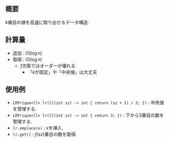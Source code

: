 ## 概要

$k$番目の値を高速に取り出せるデータ構造.

## 計算量

- 追加 : $O(\log n)$
- 取得 : $O(\log n)$
  - $f$次第ではオーダーが壊れる
    - 「$k$が固定」や「中央値」は大丈夫

## 使用例

- `LRPrique<ll> lr([](int sz) -> int { return (sz + 1) / 2; })` : 中央値を管理する.
- `LRPrique<ll> lr([](int sz) -> int { return 3; })` : 下から$3$番目の数を管理する.
- `lr.emplace(x)` : $x$を挿入.
- `lr.get()` : $f(sz)$番目の数を取得.
